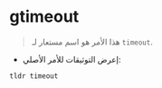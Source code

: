 # gtimeout

> هذا الأمر هو اسم مستعار لـ `timeout`.

- إعرض التوثيقات للأمر الأصلي:

`tldr timeout`
